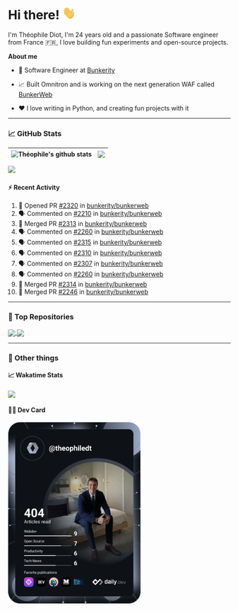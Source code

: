 # Hi there! <img src="./wave.gif" width="30px" height="30px" />

I'm Théophile Diot, I'm 24 years old and a passionate Software engineer from France 🇫🇷, I love building fun experiments and open-source projects.

**About me**

- 💼 Software Engineer at [Bunkerity](https://www.bunkerity.com/)

- 📈 Built Omnitron and is working on the next generation WAF called [BunkerWeb](https://www.bunkerweb.io)

- ❤️ I love writing in Python, and creating fun projects with it

---

### 📈 GitHub Stats

| <img align="center" src="https://github-readme-stats.vercel.app/api?username=TheophileDiot&show_icons=true&include_all_commits=true&theme=algolia&hide_border=true&rank_icon=github" alt="Théophile's github stats" /> | <img align="center" src="https://github-readme-stats.vercel.app/api/top-langs/?username=TheophileDiot&layout=compact&theme=algolia&hide_border=true" /> |
| ---------------------------------------------------------------------------------------------------------------------------------------------------------------------------------------------------------------------- | ------------------------------------------------------------------------------------------------------------------------------------------------------- |

![](https://github-readme-activity-graph.vercel.app/graph?username=TheophileDiot&theme=tokyo-night)

#### :zap: Recent Activity

<!--START_SECTION:activity-->
1. 💪 Opened PR [#2320](https://github.com/bunkerity/bunkerweb/pull/2320) in [bunkerity/bunkerweb](https://github.com/bunkerity/bunkerweb)
2. 🗣 Commented on [#2210](https://github.com/bunkerity/bunkerweb/pull/2210#issuecomment-2911234196) in [bunkerity/bunkerweb](https://github.com/bunkerity/bunkerweb)
3. 🎉 Merged PR [#2313](https://github.com/bunkerity/bunkerweb/pull/2313) in [bunkerity/bunkerweb](https://github.com/bunkerity/bunkerweb)
4. 🗣 Commented on [#2260](https://github.com/bunkerity/bunkerweb/issues/2260#issuecomment-2911233102) in [bunkerity/bunkerweb](https://github.com/bunkerity/bunkerweb)
5. 🗣 Commented on [#2315](https://github.com/bunkerity/bunkerweb/issues/2315#issuecomment-2910161496) in [bunkerity/bunkerweb](https://github.com/bunkerity/bunkerweb)
6. 🗣 Commented on [#2310](https://github.com/bunkerity/bunkerweb/issues/2310#issuecomment-2910152945) in [bunkerity/bunkerweb](https://github.com/bunkerity/bunkerweb)
7. 🗣 Commented on [#2307](https://github.com/bunkerity/bunkerweb/issues/2307#issuecomment-2910146657) in [bunkerity/bunkerweb](https://github.com/bunkerity/bunkerweb)
8. 🗣 Commented on [#2260](https://github.com/bunkerity/bunkerweb/issues/2260#issuecomment-2909981423) in [bunkerity/bunkerweb](https://github.com/bunkerity/bunkerweb)
9. 🎉 Merged PR [#2314](https://github.com/bunkerity/bunkerweb/pull/2314) in [bunkerity/bunkerweb](https://github.com/bunkerity/bunkerweb)
10. 🎉 Merged PR [#2246](https://github.com/bunkerity/bunkerweb/pull/2246) in [bunkerity/bunkerweb](https://github.com/bunkerity/bunkerweb)
<!--END_SECTION:activity-->

---

### 🔧 Top Repositories

<a href="https://github.com/bunkerity/bunkerweb">
  <img align="center" src="https://github-readme-stats.vercel.app/api/pin/?username=Bunkerity&repo=bunkerweb&theme=algolia" />
</a>
<a href="https://github.com/TheophileDiot/Omnitron">
  <img align="center" src="https://github-readme-stats.vercel.app/api/pin/?username=TheophileDiot&repo=Omnitron&theme=algolia" />
</a>

---

### 🎉 Other things

#### 📈 Wakatime Stats

<a href="https://wakatime.com/@theophile_bunkerity">
  <img align="center" src="https://github-readme-stats.vercel.app/api/wakatime?username=3aa5ce41-c253-43d9-8441-a721e446a45f&layout=compact&theme=algolia" />
</a>

#### 👨‍💻 Dev Card

<a href="https://app.daily.dev/TheophileDt">
  <img src="./devcard.svg" width="300" alt="Théophile Diot's Dev Card"/>
</a>
